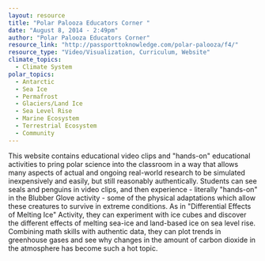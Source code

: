 ```yaml
---
layout: resource
title: "Polar Palooza Educators Corner "
date: "August 8, 2014 - 2:49pm"
author: "Polar Palooza Educators Corner"
resource_link: "http://passporttoknowledge.com/polar-palooza/f4/"
resource_type: "Video/Visualization, Curriculum, Website"
climate_topics:
  - Climate System
polar_topics:
  - Antarctic
  - Sea Ice
  - Permafrost
  - Glaciers/Land Ice
  - Sea Level Rise
  - Marine Ecosystem
  - Terrestrial Ecosystem
  - Community
---
```


This website contains educational video clips and "hands-on" educational activities to pring polar science into the classroom in a way that allows many aspects of actual and ongoing real-world research to be simulated inexpensively and easily, but still reasonably authentically. Students can see seals and penguins in video clips, and then experience - literally "hands-on" in the Blubber Glove activity - some of the physical adaptations which allow these creatures to survive in extreme conditions. As in "Differential Effects of Melting Ice" Activity, they can experiment with ice cubes and discover the different effects of melting sea-ice and land-based ice on sea level rise. Combining math skills with authentic data, they can plot trends in greenhouse gases and see why changes in the amount of carbon dioxide in the atmosphere has become such a hot topic.
